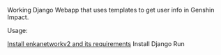 Working Django Webapp that uses templates to get user info in Genshin Impact.

Usage:

[Install enkanetworkv2 and its requirements](https://github.com/DEViantUA/EnkaNetworkV2.py "enkanetworkv2")
Install Django
Run
